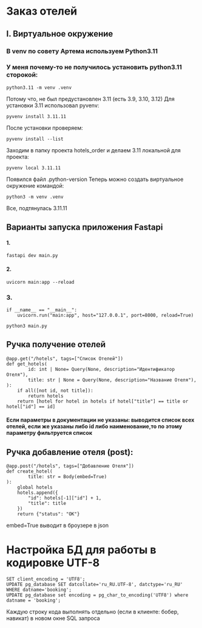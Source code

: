 # Заказ отелей

## I. Виртуальное окружение
### В venv по совету Артема используем Python3.11
### У меня почему-то не получилось установить python3.11 сторокой:
```commandline
python3.11 -m venv .venv
```
Потому что, не был предустановлен 3.11 (есть 3.9, 3.10, 3.12)
Для установки 3.11 использовал pyvenv:
```commandline
pyvenv install 3.11.11
```
После установки проверяем:
```
pyvenv install --list
```
Заходим в папку проекта hotels_order и делаем 3.11 локальной для проекта:
```commandline
pyvenv local 3.11.11 
```
Появился файл .python-version
Теперь можно создать виртуальное окружение командой:
```
python3 -m venv .venv
```
Все, подтянулась 3.11.11

## Варианты запуска приложения Fastapi
#### 1.  
```
fastapi dev main.py
```
#### 2. 
```commandline
uvicorn main:app --reload
```
### 3.
```commandline
if __name__ == "__main__":
    uvicorn.run("main:app", host="127.0.0.1", port=8000, reload=True)
```
```commandline
python3 main.py
```

## Ручка получение отелей
```commandline
@app.get("/hotels", tags=["Список Отелей"])
def get_hotels(
        id: int | None= Query(None, description="Идентификатор Отеля"),
        title: str | None = Query(None, description="Название Отеля"),
):
    if all([not id, not title]):
        return hotels
    return [hotel for hotel in hotels if hotel["title"] == title or hotel["id"] == id]

```
#### Если параметры в документации не указаны: выводится список всех отелей, если же указаны либо id либо наименование,то по этому параметру фильтруется список

## Ручка добавление отеля (post): 
```commandline
@app.post("/hotels", tags=["Добавление Отеля"])
def create_hotel(
        title: str = Body(embed=True)
):
    global hotels
    hotels.append({
        "id": hotels[-1]["id"] + 1,
        "title": title
    })
    return {"status": "OK"}
```
embed=True выводит в броузере в json

# Настройка БД для работы в кодировке UTF-8

```commandline
SET client_encoding = 'UTF8';
UPDATE pg_database SET datcollate='ru_RU.UTF-8', datctype='ru_RU' WHERE datname='booking';
UPDATE pg_database set encoding = pg_char_to_encoding('UTF8') where datname = 'booking';
```

Каждую строку кода выполнять отдельно (если в клиенте: бобер, навикат) в новом окне SQL запроса 
